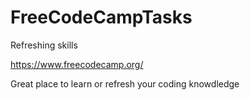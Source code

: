 # FreeCodeCampTasks
Refreshing skills

https://www.freecodecamp.org/

Great place to learn or refresh your coding knowdledge
